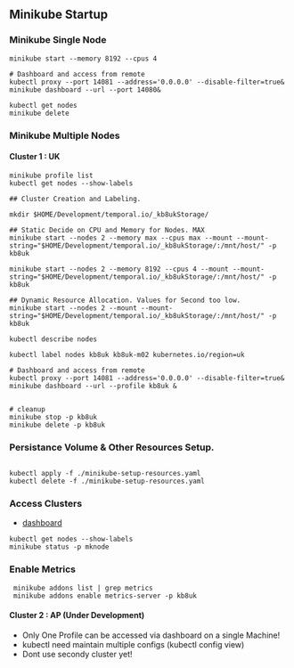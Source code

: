 
## Minikube Startup
### Minikube Single Node
```shell
minikube start --memory 8192 --cpus 4

# Dashboard and access from remote 
kubectl proxy --port 14081 --address='0.0.0.0' --disable-filter=true&
minikube dashboard --url --port 14080&

kubectl get nodes
minikube delete
```

### Minikube Multiple Nodes

#### Cluster 1 : UK
```shell
minikube profile list
kubectl get nodes --show-labels

## Cluster Creation and Labeling.

mkdir $HOME/Development/temporal.io/_kb8ukStorage/

## Static Decide on CPU and Memory for Nodes. MAX
minikube start --nodes 2 --memory max --cpus max --mount --mount-string="$HOME/Development/temporal.io/_kb8ukStorage/:/mnt/host/" -p kb8uk

minikube start --nodes 2 --memory 8192 --cpus 4 --mount --mount-string="$HOME/Development/temporal.io/_kb8ukStorage/:/mnt/host/" -p kb8uk

## Dynamic Resource Allocation. Values for Second too low.
minikube start --nodes 2 --mount --mount-string="$HOME/Development/temporal.io/_kb8ukStorage/:/mnt/host/" -p kb8uk

kubectl describe nodes

kubectl label nodes kb8uk kb8uk-m02 kubernetes.io/region=uk

# Dashboard and access from remote 
kubectl proxy --port 14081 --address='0.0.0.0' --disable-filter=true&
minikube dashboard --url --profile kb8uk &


# cleanup 
minikube stop -p kb8uk
minikube delete -p kb8uk

```
### Persistance Volume & Other Resources Setup.
```shell

kubectl apply -f ./minikube-setup-resources.yaml 
kubectl delete -f ./minikube-setup-resources.yaml  
```

### Access Clusters
 - [dashboard](http://192.168.1.205:14081/api/v1/namespaces/kubernetes-dashboard/services/http:kubernetes-dashboard:/proxy/)
```shell
kubectl get nodes --show-labels
minikube status -p mknode
```
### Enable Metrics
```
 minikube addons list | grep metrics
 minikube addons enable metrics-server -p kb8uk
```

#### Cluster 2 : AP (Under Development)
 - Only One Profile can be accessed via dashboard on a single Machine!
 - kubectl need maintain multiple configs (kubectl config view)
 - Dont use secondy cluster yet!
